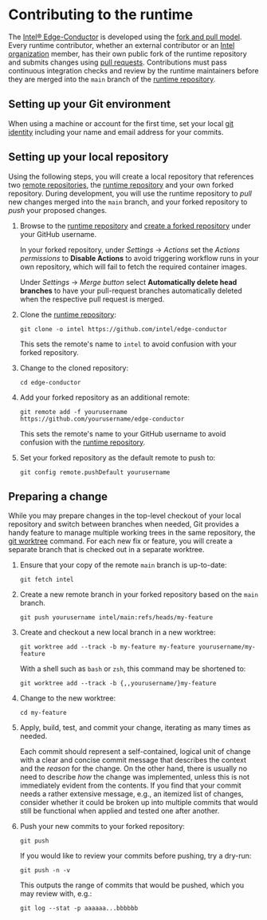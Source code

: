 # Contributing to the runtime

The [Intel® Edge-Conductor] is developed using the [fork and pull model]. Every 
runtime contributor, whether an external contributor or an [Intel organization] 
member, has their own public fork of the runtime repository and submits changes
using [pull requests]. Contributions must pass continuous integration checks and 
review by the runtime maintainers before they are merged into the `main` branch 
of the [runtime repository].

## Setting up your Git environment

When using a machine or account for the first time, set your local [git
identity] including your name and email address for your commits.

## Setting up your local repository

Using the following steps, you will create a local repository that references
two [remote repositories], the [runtime repository] and your own forked
repository. During development, you will use the runtime repository to *pull*
new changes merged into the `main` branch, and your forked repository to *push*
your proposed changes.

1.  Browse to the [runtime repository] and [create a forked repository] under
    your GitHub username.

    In your forked repository, under *Settings* → *Actions* set the *Actions
    permissions* to **Disable Actions** to avoid triggering workflow runs in
    your own repository, which will fail to fetch the required container
    images.

    Under *Settings* → *Merge button* select **Automatically delete head
    branches** to have your pull-request branches automatically deleted
    when the respective pull request is merged.


2.  Clone the [runtime repository]:

    ```
    git clone -o intel https://github.com/intel/edge-conductor
    ```

    This sets the remote's name to `intel` to avoid confusion with your forked
    repository.

3.  Change to the cloned repository:

    ```
    cd edge-conductor
    ```

4.  Add your forked repository as an additional remote:

    ```
    git remote add -f yourusername https://github.com/yourusername/edge-conductor
    ```

    This sets the remote's name to your GitHub username to avoid confusion
    with the [runtime repository].

5.  Set your forked repository as the default remote to push to:

    ```
    git config remote.pushDefault yourusername
    ```

## Preparing a change

While you may prepare changes in the top-level checkout of your local
repository and switch between branches when needed, Git provides a handy
feature to manage multiple working trees in the same repository, the [git
worktree] command. For each new fix or feature, you will create a separate
branch that is checked out in a separate worktree.

1.  Ensure that your copy of the remote `main` branch is up-to-date:

    ```
    git fetch intel
    ```

2.  Create a new remote branch in your forked repository based on the `main`
    branch.

    ```
    git push yourusername intel/main:refs/heads/my-feature
    ```

3.  Create and checkout a new local branch in a new worktree:

    ```
    git worktree add --track -b my-feature my-feature yourusername/my-feature
    ```

    With a shell such as `bash` or `zsh`, this command may be shortened to:

    ```
    git worktree add --track -b {,,yourusername/}my-feature
    ```

4.  Change to the new worktree:

    ```
    cd my-feature
    ```

5.  Apply, build, test, and commit your change, iterating as many times as needed.

    Each commit should represent a self-contained, logical unit of change with
    a clear and concise commit message that describes the context and the
    *reason* for the change. On the other hand, there is usually no need to
    describe *how* the change was implemented, unless this is not immediately
    evident from the contents. If you find that your commit needs a rather
    extensive message, e.g., an itemized list of changes, consider whether it
    could be broken up into multiple commits that would still be functional
    when applied and tested one after another.

6.  Push your new commits to your forked repository:

    ```
    git push
    ```

    If you would like to review your commits before pushing, try a dry-run:

    ```
    git push -n -v
    ```

    This outputs the range of commits that would be pushed, which you may review with, e.g.:

    ```
    git log --stat -p aaaaaa...bbbbbb
    ```


[Intel organization]: https://github.com/intel
[Intel® Edge-Conductor]: https://github.com/intel/edge-conductor
[create a forked repository]: https://docs.github.com/en/get-started/quickstart/fork-a-repo#forking-a-repository
[fork and pull model]: https://docs.github.com/en/pull-requests/collaborating-with-pull-requests/getting-started/about-collaborative-development-models#fork-and-pull-model
[git identity]: https://git-scm.com/book/en/v2/Getting-Started-First-Time-Git-Setup#_your_identity
[git worktree]: https://git-scm.com/docs/git-worktree
[pull requests]: https://docs.github.com/en/pull-requests/collaborating-with-pull-requests/proposing-changes-to-your-work-with-pull-requests/about-pull-requests
[remote repositories]: https://git-scm.com/book/en/v2/Git-Basics-Working-with-Remotes
[runtime repository]: https://github.com/intel/edge-conductor
